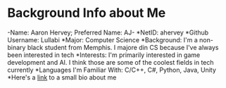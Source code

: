 <h1>Background Info about Me</h1>

-Name: Aaron Hervey; Preferred Name: AJ-
*NetID: ahervey
*Github Username: Lullabi
*Major: Computer Science
*Background: I'm a non-binary black student from Memphis. I majore din CS because I've always been interested in tech
*Interests: I'm primarily interested in game development and AI. I think those are some of the coolest fields in tech currently
*Languages I'm Familiar With: C/C++, C#, Python, Java, Unity
*Here's a [link](ahervey.carrd.co) to a small bio about me 

